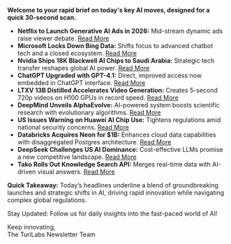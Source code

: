 <p><strong>Welcome to your rapid brief on today's key AI moves, designed for a quick 30-second scan.</strong></p>
<ul>
<li><strong>Netflix to Launch Generative AI Ads in 2026:</strong> Mid-stream dynamic ads raise viewer debate. <a href="https://arstechnica.com/gadgets/2025/05/netflix-will-show-generative-ai-ads-midway-through-streams-in-2026/">Read More</a></li>
<li><strong>Microsoft Locks Down Bing Data:</strong> Shifts focus to advanced chatbot tech and a closed ecosystem. <a href="https://www.wired.com/story/bing-microsoft-api-support-ending/">Read More</a></li>
<li><strong>Nvidia Ships 18K Blackwell AI Chips to Saudi Arabia:</strong> Strategic tech transfer reshapes global AI power. <a href="https://www.cnbc.com/2025/05/13/nvidia-blackwell-ai-chips-saudi-arabia.html">Read More</a></li>
<li><strong>ChatGPT Upgraded with GPT-4.1:</strong> Direct, improved access now embedded in ChatGPT interface. <a href="https://twitter.com/OpenAI/status/1922707554745909391">Read More</a></li>
<li><strong>LTXV 13B Distilled Accelerates Video Generation:</strong> Creates 5-second 720p videos on H100 GPUs in record speed. <a href="https://www.lightricks.com/">Read More</a></li>
<li><strong>DeepMind Unveils AlphaEvolve:</strong> AI-powered system boosts scientific research with evolutionary algorithms. <a href="https://www.nature.com/articles/d41586-025-01523-z">Read More</a></li>
<li><strong>US Issues Warning on Huawei AI Chip Use:</strong> Tightens regulations amid national security concerns. <a href="https://www.businesstimes.com.sg/companies-markets/telcos-media-tech/us-warns-using-huawei-ai-chip-anywhere-breaks-its-rules">Read More</a></li>
<li><strong>Databricks Acquires Neon for $1B:</strong> Enhances cloud data capabilities with disaggregated Postgres architecture. <a href="https://www.wsj.com/articles/databricks-to-buy-startup-neon-for-1-billion-fdded971">Read More</a></li>
<li><strong>DeepSeek Challenges US AI Dominance:</strong> Cost-effective LLMs promise a new competitive landscape. <a href="https://www.bloomberg.com/news/features/2025-05-13/deepseek-races-after-chatgpt-as-china-s-ai-industry-soars">Read More</a></li>
<li><strong>Tako Rolls Out Knowledge Search API:</strong> Merges real-time data with AI-driven visual answers. <a href="https://trytako.com/playground/">Read More</a></li>
</ul>
<p><strong>Quick Takeaway:</strong> Today’s headlines underline a blend of groundbreaking launches and strategic shifts in AI, driving rapid innovation while navigating complex global regulations.</p>
<p>Stay Updated: Follow us for daily insights into the fast-paced world of AI!  </p>
<p>Keep innovating,<br />
The TuriLabs Newsletter Team</p>